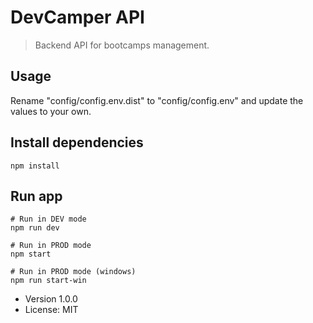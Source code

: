 # DevCamper API

> Backend API for bootcamps management.

## Usage

Rename "config/config.env.dist" to "config/config.env" and update the values to your own.

## Install dependencies
```
npm install
```

## Run app
```
# Run in DEV mode
npm run dev

# Run in PROD mode
npm start

# Run in PROD mode (windows)
npm run start-win
```

- Version 1.0.0
- License: MIT